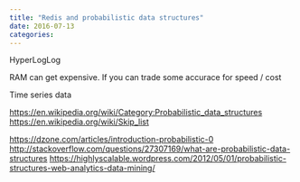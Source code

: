 ```yaml
---
title: "Redis and probabilistic data structures"
date: 2016-07-13
categories:
---
```


HyperLogLog

RAM can get expensive.  If you can trade some accurace for speed / cost

Time series data

https://en.wikipedia.org/wiki/Category:Probabilistic_data_structures
https://en.wikipedia.org/wiki/Skip_list

https://dzone.com/articles/introduction-probabilistic-0
http://stackoverflow.com/questions/27307169/what-are-probabilistic-data-structures
https://highlyscalable.wordpress.com/2012/05/01/probabilistic-structures-web-analytics-data-mining/